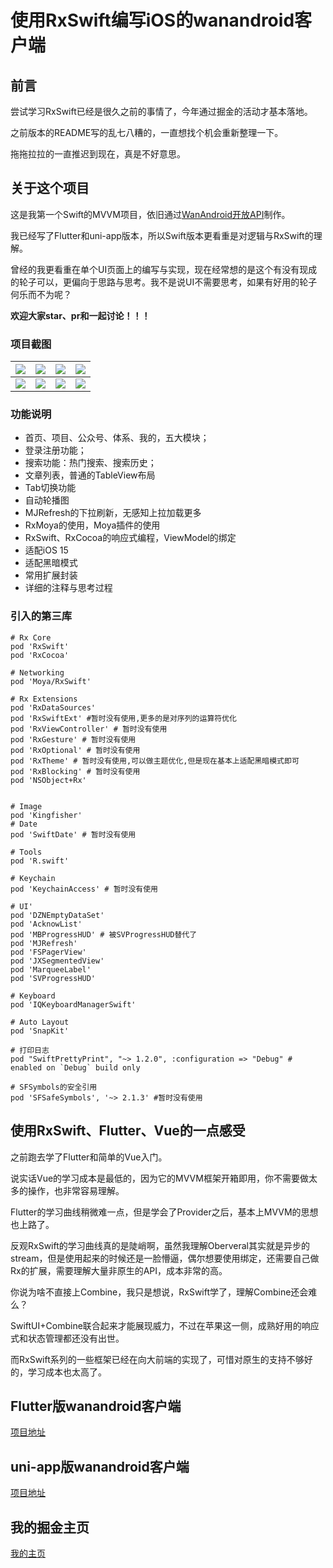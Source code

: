 # 使用RxSwift编写iOS的wanandroid客户端

## 前言

尝试学习RxSwift已经是很久之前的事情了，今年通过掘金的活动才基本落地。

之前版本的README写的乱七八糟的，一直想找个机会重新整理一下。

拖拖拉拉的一直推迟到现在，真是不好意思。

## 关于这个项目

这是我第一个Swift的MVVM项目，依旧通过[WanAndroid开放API](https://www.wanandroid.com/)制作。

我已经写了Flutter和uni-app版本，所以Swift版本更看重是对逻辑与RxSwift的理解。

曾经的我更看重在单个UI页面上的编写与实现，现在经常想的是这个有没有现成的轮子可以，更偏向于思路与思考。我不是说UI不需要思考，如果有好用的轮子何乐而不为呢？

**欢迎大家star、pr和一起讨论！！！**

### 项目截图
 
| ![](https://github.com/seasonZhu/RxStudy/blob/master/ScreenShots/1.PNG) | ![](https://github.com/seasonZhu/RxStudy/blob/master/ScreenShots/2.PNG) | ![](https://github.com/seasonZhu/RxStudy/blob/master/ScreenShots/3.PNG) | ![](https://github.com/seasonZhu/RxStudy/blob/master/ScreenShots/4.PNG) |
| --- | --- | --- | --- |
| ![](https://github.com/seasonZhu/RxStudy/blob/master/ScreenShots/5.PNG) | ![](https://github.com/seasonZhu/RxStudy/blob/master/ScreenShots/6.PNG) | ![](https://github.com/seasonZhu/RxStudy/blob/master/ScreenShots/7.PNG) | ![](https://github.com/seasonZhu/RxStudy/blob/master/ScreenShots/8.PNG) |  

### 功能说明

* 首页、项目、公众号、体系、我的，五大模块；
* 登录注册功能；
* 搜索功能：热门搜索、搜索历史；
* 文章列表，普通的TableView布局
* Tab切换功能
* 自动轮播图
* MJRefresh的下拉刷新，无感知上拉加载更多
* RxMoya的使用，Moya插件的使用
* RxSwift、RxCocoa的响应式编程，ViewModel的绑定
* 适配iOS 15
* 适配黑暗模式
* 常用扩展封装
* 详细的注释与思考过程

### 引入的第三库

```
# Rx Core
pod 'RxSwift'
pod 'RxCocoa'

# Networking
pod 'Moya/RxSwift'

# Rx Extensions
pod 'RxDataSources'
pod 'RxSwiftExt' #暂时没有使用,更多的是对序列的运算符优化
pod 'RxViewController' # 暂时没有使用
pod 'RxGesture' # 暂时没有使用
pod 'RxOptional' # 暂时没有使用
pod 'RxTheme' # 暂时没有使用,可以做主题优化,但是现在基本上适配黑暗模式即可
pod 'RxBlocking' # 暂时没有使用
pod 'NSObject+Rx'


# Image
pod 'Kingfisher'
# Date
pod 'SwiftDate' # 暂时没有使用

# Tools
pod 'R.swift'

# Keychain
pod 'KeychainAccess' # 暂时没有使用

# UI'
pod 'DZNEmptyDataSet'
pod 'AcknowList'
pod 'MBProgressHUD' # 被SVProgressHUD替代了
pod 'MJRefresh'
pod 'FSPagerView'
pod 'JXSegmentedView'
pod 'MarqueeLabel'
pod 'SVProgressHUD'
  
# Keyboard
pod 'IQKeyboardManagerSwift'

# Auto Layout
pod 'SnapKit'

# 打印日志
pod "SwiftPrettyPrint", "~> 1.2.0", :configuration => "Debug" # enabled on `Debug` build only
    
# SFSymbols的安全引用
pod 'SFSafeSymbols', '~> 2.1.3' #暂时没有使用
```

## 使用RxSwift、Flutter、Vue的一点感受

之前跑去学了Flutter和简单的Vue入门。

说实话Vue的学习成本是最低的，因为它的MVVM框架开箱即用，你不需要做太多的操作，也非常容易理解。

Flutter的学习曲线稍微难一点，但是学会了Provider之后，基本上MVVM的思想也上路了。

反观RxSwift的学习曲线真的是陡峭啊，虽然我理解Oberveral其实就是异步的stream，但是使用起来的时候还是一脸懵逼，偶尔想要使用绑定，还需要自己做Rx的扩展，需要理解大量非原生的API，成本非常的高。

你说为啥不直接上Combine，我只是想说，RxSwift学了，理解Combine还会难么？

SwiftUI+Combine联合起来才能展现威力，不过在苹果这一侧，成熟好用的响应式和状态管理都还没有出世。

而RxSwift系列的一些框架已经在向大前端的实现了，可惜对原生的支持不够好的，学习成本也太高了。

## Flutter版wanandroid客户端

[项目地址](https://github.com/seasonZhu/FlutterPlayAndroid)

## uni-app版wanandroid客户端

[项目地址](https://github.com/seasonZhu/UniAppPlayAndroid)

## 我的掘金主页

[我的主页](https://juejin.cn/user/4353721778057997)

